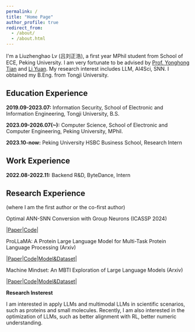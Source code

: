 ```yaml
---
permalink: /
title: "Home Page"
author_profile: true
redirect_from: 
  - /about/
  - /about.html
---
```


I'm a Liuzhenghao Lv (吕刘正浩), a first year MPhil student from School of ECE, Peking University. I am very fortunate to be advised by [Prof. Yonghong Tian](https://scholar.google.com/citations?user=fn6hJx0AAAAJ&hl=zh-CN) and [Li Yuan](https://yuanli2333.github.io/). My research interest includes LLM, AI4Sci, SNN. I obtained my B.Eng. from Tongji University.


Education Experience
-----
**2019.09-2023.07:** Information Security, School of Electronic 
and Information Engineering, Tongji University, B.S.

**2023.09-2026.07(~):** Computer Science, School of Electronic and Computer Engineering, Peking University, MPhil.

**2023.10-now:** Peking University HSBC Business School, Research Intern

Work Experience
-----
**2022.08-2022.11:** Backend R&D, ByteDance, Intern

Research Experience
-----
(where I am the first author or the co-first author)

Optimal ANN-SNN Conversion with Group Neurons (ICASSP 2024)

|[Paper](https://arxiv.org/abs/2402.19061)|[Code](https://github.com/Lyu6PosHao/ANN2SNN_GN)|

ProLLaMA: A Protein Large Language Model for Multi-Task Protein Language Processing (Arxiv)

|[Paper](https://arxiv.org/abs/2402.16445)|[Code](https://github.com/PKU-YuanGroup/ProLLaMA)|[Model&Dataset](https://huggingface.co/GreatCaptainNemo)|

Machine Mindset: An MBTI Exploration of Large Language Models (Arxiv)

|[Paper](https://arxiv.org/abs/2312.12999)|[Code](https://github.com/PKU-YuanGroup/Machine-Mindset)|[Model&Dataset](https://huggingface.co/datasets/PandaVT/Machine_Mindset_MBTI_dataset)|

**Research Insterest**

I am interested in apply LLMs and multimodal LLMs in scientific scenarios, such as proteins and small molecules. Recently, I am also interested in the optimization of LLMs, such as better alignment with RL, better numeric understanding. 


